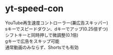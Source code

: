 # yt-speed-con
YouTube再生速度コントローラー(兼広告スキッパー)  
sキーでスピードダウン、dキーでアップ(0.25倍ずつ)  
シフトキーと同時押しで微調整(0.1倍)  
gキーで広告をスキップ可能  
通常動画のみならず、Shortsでも有効  
